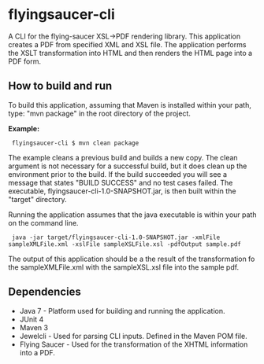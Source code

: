 # flyingsaucer-cli #

A CLI for the flying-saucer XSL->PDF rendering library. This application creates a PDF from  specified XML and XSL file.
The application performs the XSLT transformation into HTML and then renders the HTML page into a PDF form.

## How to build and run ##

To build this application, assuming that Maven is installed within your path, type:
"mvn package" in the root directory of the project.

**Example:**

     flyingsaucer-cli $ mvn clean package

The example cleans a previous build and builds a new copy. The clean argument is not necessary for a successful build,
but it does clean up the environment prior to the build. If the build succeeded you will see a message that states
"BUILD SUCCESS" and no test cases failed. The executable, flyingsaucer-cli-1.0-SNAPSHOT.jar, is then built within the
"target" directory.

Running the application assumes that the java executable is within your path on the command line.

     java -jar target/flyingsaucer-cli-1.0-SNAPSHOT.jar -xmlFile sampleXMLFile.xml -xslFile sampleXSLFile.xsl -pdfOutput sample.pdf

The output of this application should be a the result of the transformation fo the sampleXMLFile.xml with the
sampleXSL.xsl file into the sample pdf.

## Dependencies ##

* Java 7 - Platform used for building and running the application.
* JUnit 4
* Maven 3
* Jewelcli - Used for parsing CLI inputs. Defined in the Maven POM file.
* Flying Saucer - Used for the transformation of the XHTML information into a PDF.



